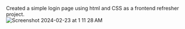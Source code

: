 Created a simple login page using html and CSS as a frontend refresher project.
  <br>
![Screenshot 2024-02-23 at 1 11 28 AM](https://github.com/shreyassp25/login_page/assets/113574270/9c14c13d-734e-4fbc-8477-6e2107c0e87f)
